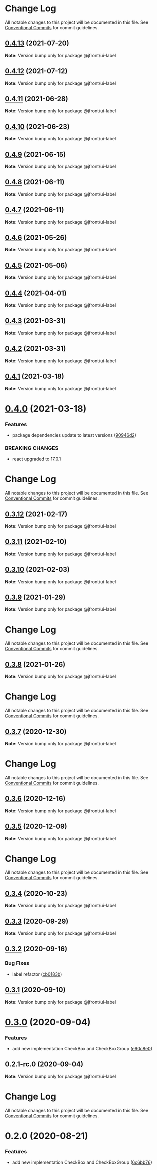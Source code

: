 # Change Log

All notable changes to this project will be documented in this file.
See [Conventional Commits](https://conventionalcommits.org) for commit guidelines.

## [0.4.13](https://github.com/Jepria/jfront-ui/compare/@jfront/ui-label@0.4.12...@jfront/ui-label@0.4.13) (2021-07-20)

**Note:** Version bump only for package @jfront/ui-label





## [0.4.12](https://github.com/Jepria/jfront-ui/compare/@jfront/ui-label@0.4.11...@jfront/ui-label@0.4.12) (2021-07-12)

**Note:** Version bump only for package @jfront/ui-label





## [0.4.11](https://github.com/Jepria/jfront-ui/compare/@jfront/ui-label@0.4.10...@jfront/ui-label@0.4.11) (2021-06-28)

**Note:** Version bump only for package @jfront/ui-label





## [0.4.10](https://github.com/Jepria/jfront-ui/compare/@jfront/ui-label@0.4.9...@jfront/ui-label@0.4.10) (2021-06-23)

**Note:** Version bump only for package @jfront/ui-label





## [0.4.9](https://github.com/Jepria/jfront-ui/compare/@jfront/ui-label@0.4.8...@jfront/ui-label@0.4.9) (2021-06-15)

**Note:** Version bump only for package @jfront/ui-label





## [0.4.8](https://github.com/Jepria/jfront-ui/compare/@jfront/ui-label@0.4.7...@jfront/ui-label@0.4.8) (2021-06-11)

**Note:** Version bump only for package @jfront/ui-label





## [0.4.7](https://github.com/Jepria/jfront-ui/compare/@jfront/ui-label@0.4.6...@jfront/ui-label@0.4.7) (2021-06-11)

**Note:** Version bump only for package @jfront/ui-label





## [0.4.6](https://github.com/Jepria/jfront-ui/compare/@jfront/ui-label@0.4.5...@jfront/ui-label@0.4.6) (2021-05-26)

**Note:** Version bump only for package @jfront/ui-label





## [0.4.5](https://github.com/Jepria/jfront-ui/compare/@jfront/ui-label@0.4.4...@jfront/ui-label@0.4.5) (2021-05-06)

**Note:** Version bump only for package @jfront/ui-label





## [0.4.4](https://github.com/Jepria/jfront-ui/compare/@jfront/ui-label@0.4.3...@jfront/ui-label@0.4.4) (2021-04-01)

**Note:** Version bump only for package @jfront/ui-label





## [0.4.3](https://github.com/Jepria/jfront-ui/compare/@jfront/ui-label@0.4.2...@jfront/ui-label@0.4.3) (2021-03-31)

**Note:** Version bump only for package @jfront/ui-label





## [0.4.2](https://github.com/Jepria/jfront-ui/compare/@jfront/ui-label@0.4.1...@jfront/ui-label@0.4.2) (2021-03-31)

**Note:** Version bump only for package @jfront/ui-label





## [0.4.1](https://github.com/Jepria/jfront-ui/compare/@jfront/ui-label@0.4.0...@jfront/ui-label@0.4.1) (2021-03-18)

**Note:** Version bump only for package @jfront/ui-label





# [0.4.0](https://github.com/Jepria/jfront-ui/compare/@jfront/ui-label@0.3.12...@jfront/ui-label@0.4.0) (2021-03-18)


### Features

* package dependencies update to latest versions ([90946d2](https://github.com/Jepria/jfront-ui/commit/90946d25fcb08fc77e4b143567963682f8ff3d2b))


### BREAKING CHANGES

* react upgraded to 17.0.1





# Change Log

All notable changes to this project will be documented in this file. See
[Conventional Commits](https://conventionalcommits.org) for commit guidelines.

## [0.3.12](https://github.com/Jepria/jfront-ui/compare/@jfront/ui-label@0.3.11...@jfront/ui-label@0.3.12) (2021-02-17)

**Note:** Version bump only for package @jfront/ui-label

## [0.3.11](https://github.com/Jepria/jfront-ui/compare/@jfront/ui-label@0.3.10...@jfront/ui-label@0.3.11) (2021-02-10)

**Note:** Version bump only for package @jfront/ui-label

## [0.3.10](https://github.com/Jepria/jfront-ui/compare/@jfront/ui-label@0.3.9...@jfront/ui-label@0.3.10) (2021-02-03)

**Note:** Version bump only for package @jfront/ui-label

## [0.3.9](https://github.com/Jepria/jfront-ui/compare/@jfront/ui-label@0.3.8...@jfront/ui-label@0.3.9) (2021-01-29)

**Note:** Version bump only for package @jfront/ui-label

# Change Log

All notable changes to this project will be documented in this file. See
[Conventional Commits](https://conventionalcommits.org) for commit guidelines.

## [0.3.8](https://github.com/Jepria/jfront-ui/compare/@jfront/ui-label@0.3.7...@jfront/ui-label@0.3.8) (2021-01-26)

**Note:** Version bump only for package @jfront/ui-label

# Change Log

All notable changes to this project will be documented in this file. See
[Conventional Commits](https://conventionalcommits.org) for commit guidelines.

## [0.3.7](https://github.com/Jepria/jfront-ui/compare/@jfront/ui-label@0.3.6...@jfront/ui-label@0.3.7) (2020-12-30)

**Note:** Version bump only for package @jfront/ui-label

# Change Log

All notable changes to this project will be documented in this file. See
[Conventional Commits](https://conventionalcommits.org) for commit guidelines.

## [0.3.6](https://github.com/Jepria/jfront-ui/compare/@jfront/ui-label@0.3.5...@jfront/ui-label@0.3.6) (2020-12-16)

**Note:** Version bump only for package @jfront/ui-label

## [0.3.5](https://github.com/Jepria/jfront-ui/compare/@jfront/ui-label@0.3.4...@jfront/ui-label@0.3.5) (2020-12-09)

**Note:** Version bump only for package @jfront/ui-label

# Change Log

All notable changes to this project will be documented in this file. See
[Conventional Commits](https://conventionalcommits.org) for commit guidelines.

## [0.3.4](https://github.com/Jepria/jfront-ui/compare/@jfront/ui-label@0.3.3...@jfront/ui-label@0.3.4) (2020-10-23)

**Note:** Version bump only for package @jfront/ui-label

## [0.3.3](https://github.com/Jepria/jfront-ui/compare/@jfront/ui-label@0.3.2...@jfront/ui-label@0.3.3) (2020-09-29)

**Note:** Version bump only for package @jfront/ui-label

## [0.3.2](https://github.com/Jepria/jfront-ui/compare/@jfront/ui-label@0.3.1...@jfront/ui-label@0.3.2) (2020-09-16)

### Bug Fixes

- label refactor
  ([cb0183b](https://github.com/Jepria/jfront-ui/commit/cb0183bf4750143ddf19af92a5859b921e95cec3))

## [0.3.1](https://github.com/Jepria/jfront-ui/compare/@jfront/ui-label@0.3.0...@jfront/ui-label@0.3.1) (2020-09-10)

**Note:** Version bump only for package @jfront/ui-label

# [0.3.0](https://github.com/Jepria/jfront-ui/compare/@jfront/ui-label@0.2.0...@jfront/ui-label@0.3.0) (2020-09-04)

### Features

- add new implementation CheckBox and CheckBoxGroup
  ([e90c8e0](https://github.com/Jepria/jfront-ui/commit/e90c8e09f5e3a3e6e4c3cb3780893ae871ce8aa5))

## 0.2.1-rc.0 (2020-09-04)

**Note:** Version bump only for package @jfront/ui-label

# Change Log

All notable changes to this project will be documented in this file. See
[Conventional Commits](https://conventionalcommits.org) for commit guidelines.

# 0.2.0 (2020-08-21)

### Features

- add new implementation CheckBox and CheckBoxGroup
  ([6c6bb76](https://github.com/Jepria/jfront-ui/commit/6c6bb76f9243c445b06a6a7ca330f167c7f79486))
